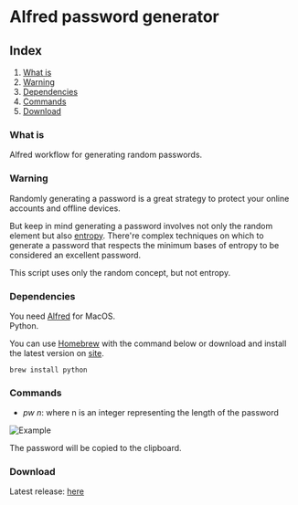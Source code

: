 # Alfred password generator

## Index
1. [What is](#What-is)
2. [Warning](#Warning)
3. [Dependencies](#Dependencies)
4. [Commands](#Commands)
5. [Download](#Download)


### What is
Alfred workflow for generating random passwords.

### Warning
Randomly generating a password is a great strategy to protect your online accounts and offline devices.  

But keep in mind generating a password involves not only the random element but also [entropy](https://www.omnicalculator.com/other/password-entropy). There're complex techniques on which to generate a password that respects the minimum bases of entropy to be considered an excellent password.

This script uses only the random concept, but not entropy.

### Dependencies
You need [Alfred](https://www.alfredapp.com) for MacOS.  
Python. 

You can use [Homebrew](https://docs.brew.sh/Homebrew-and-Python#python-3y) with the command below or download and install the latest version on [site](https://www.python.org/downloads/macos/).

```shell
brew install python
```

### Commands
- *pw n*: where n is an integer representing the length of the password

![Example](https://user-images.githubusercontent.com/22590804/229761866-8a9eed72-28bb-4bd8-ad06-bb1257e4d5ea.png)

The password will be copied to the clipboard.

### Download
Latest release: [here](https://github.com/simonemargio/PyAlfredPasswordGenerator/releases/tag/v.1.0.0)